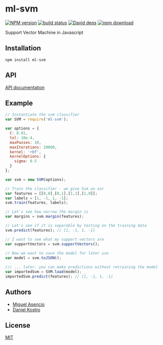 # ml-svm

  [![NPM version][npm-image]][npm-url]
  [![build status][travis-image]][travis-url]
  [![David deps][david-image]][david-url]
  [![npm download][download-image]][download-url]
  
Support Vector Machine in Javascript

## Installation

`npm install ml-svm`

## API
[API documentation](https://mljs.github.io/svm)

## Example

```js
// Instantiate the svm classifier
var SVM = require('ml-svm');

var options = {
  C: 0.01,
  tol: 10e-4,
  maxPasses: 10,
  maxIterations: 10000,
  kernel: 'rbf',
  kernelOptions: {
    sigma: 0.5
  }
};

var svm = new SVM(options);

// Train the classifier - we give him an xor
var features = [[0,0],[0,1],[1,1],[1,0]];
var labels = [1, -1, 1, -1];
svm.train(features, labels);

// Let's see how narrow the margin is
var margins = svm.margin(features);

// Let's see if it is separable by testing on the training data
svm.predict(features); // [1, -1, 1, -1]

// I want to see what my support vectors are
var supportVectors = svm.supportVectors();
 
// Now we want to save the model for later use
var model = svm.toJSON();

/// ... later, you can make predictions without retraining the model
var importedSvm = SVM.load(model);
importedSvm.predict(features); // [1, -1, 1, -1] 
```


## Authors

  - [Miguel Asencio](https://github.com/maasencioh)
  - [Daniel Kostro](https://github.com/stropitek)

## License

  [MIT](./LICENSE)

[npm-image]: https://img.shields.io/npm/v/ml-svm.svg?style=flat-square
[npm-url]: https://npmjs.org/package/ml-svm
[travis-image]: https://img.shields.io/travis/mljs/svm/master.svg?style=flat-square
[travis-url]: https://travis-ci.org/mljs/svm
[david-image]: https://img.shields.io/david/mljs/svm.svg?style=flat-square
[david-url]: https://david-dm.org/mljs/svm
[download-image]: https://img.shields.io/npm/dm/ml-svm.svg?style=flat-square
[download-url]: https://npmjs.org/package/ml-svm
